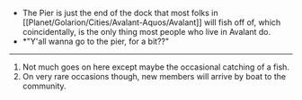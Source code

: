 - The Pier is just the end of the dock that most folks in [[Planet/Golarion/Cities/Avalant-Aquos/Avalant]] will fish off of, which coincidentally, is the only thing most people who live in Avalant do.
- *"Y'all wanna go to the pier, for a bit??"

---
1. Not much goes on here except maybe the occasional catching of a fish.
2. On very rare occasions though, new members will arrive by boat to the community.
